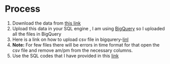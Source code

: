 # Process
1. Download the data from [this link](https://www.kaggle.com/datasets/arashnic/fitbit)
2. Upload this data in your SQL engine , I am using [BigQuery](https://cloud.google.com/bigquery/docs/sandbox) so I uploaded all the files in BigQuery
3. Here is a link on how to upload csv file in bigqurery-[linl](https://scribehow.com/shared/2dea0d610-ef6b-4ba8-8e44-d40dfeb0454b)
4. **Note:** For few files there will be errors in time format for that open the csv file and remove am/pm from the necessary columns.
5. Use the SQL codes that I have provided in this [link](https://github.com/AADITYAPRABALCHAWLA/Data-Analysis-Project2---How-Can-a-Wellness-Technology-Company-Play-It-Smart-/blob/main/SQL_code.sql)
